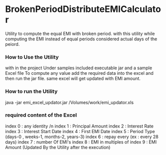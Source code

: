 # BrokenPeriodDistributeEMICalculator
Utility to compute the equal EMI with broken period. with this utility while computing the EMI instead of equal periods considered actual days of the peiord.

### How to Use the Utility
with in the project Under samples included executable jar and a sample Excel file 
To compute any value add the required data into the excel and then run the jar file.
same excel will get updated with EMI amount.

### How to run the Utility
java -jar emi_excel_updator.jar /Volumes/work/emi_updator.xls

### required content of the Excel
index 0 : any identity /n
index 1 : Principal Amount 
index 2 : Interest Rate
index 3 : Interest Start Date
index 4 : First EMI Date
index 5 : Period Type (days-0 , weeks-1, months-2, years-3)
index 6 : repay every (ex : every 28 days)
index 7 : number Of EMI's
index 8 : EMI in multiples of
index 9 : EMI Amount (Updated By the Utility after the execution)
